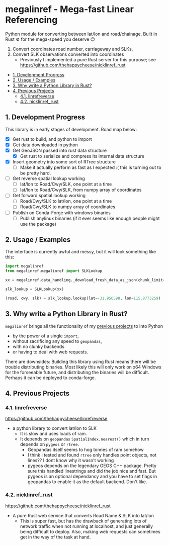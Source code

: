 # megalinref - Mega-fast Linear Referencing <!-- omit in toc -->

Python module for converting between lat/lon and road/chainage.
Built in Rust ⚙️ for the mega-speed you deserve 😉

1. Convert coordinates road number, carriageway and SLKs,
1. Convert SLK observations converted into coordinates
   - Previously I implemented a pure Rust server for this purpose; see <https://github.com/thehappycheese/nicklinref_rust>

- [1. Development Progress](#1-development-progress)
- [2. Usage / Examples](#2-usage--examples)
- [3. Why write a Python Library in Rust?](#3-why-write-a-python-library-in-rust)
- [4. Previous Projects](#4-previous-projects)
  - [4.1. linrefreverse](#41-linrefreverse)
  - [4.2. nicklinref_rust](#42-nicklinref_rust)

## 1. Development Progress

This library is in early stages of development. Road map below:

- [x] Get rust to build, and python to import
- [x] Get data downloaded in python
- [x] Get GeoJSON passed into rust data structure
  - [x] Get rust to serialize and compress its internal data structure
- [x] Insert geometry into some sort of RTree structure
  - [ ] Make it actually perform as fast as I expected :( this is turning out to be pretty hard.
- [ ] Get reverse spatial lookup working
  - [ ] lat/lon to Road/Cwy/SLK, one point at a time
  - [ ] lat/lon to Road/Cwy/SLK, from numpy array of coordinates
- [ ] Get forward spatial lookup working
  - [ ] Road/Cwy/SLK to lat/lon, one point at a time
  - [ ] Road/Cwy/SLK to numpy array of coordinates
- [ ] Publish on Conda-Forge with windows binaries
  - [ ] Publish anylinux binaries (if it ever seems like enough people might use the package)

## 2. Usage / Examples

The interface is currently awful and messy, but it will look something like this:

```python
import megalinref
from megalinref.megalinref import SLKLookup

xx = megalinref.data_handling._download_fresh_data_as_json(chunk_limit=None))

slk_lookup = SLKLookup(xx)

(road, cwy, slk) = slk_lookup.lookup(lat=-31.956598, lon=115.8773259)

```

## 3. Why write a Python Library in Rust?

`megalinref` brings all the functionality of my [previous projects](#4-previous-projects) to into Python
- by the power of a single `import`,
- without sacrificing any speed to `geopandas`,
- with no clunky backends
- or having to deal with web requests.

There are downsides: Building this library using Rust means there will be trouble distributing binaries. Most likely this will only work on x64 Windows for the forseeable future, and distributing the binaries will be difficult. Perhaps it can be deployed to conda-forge.

## 4. Previous Projects

### 4.1. linrefreverse

<https://github.com/thehappycheese/linrefreverse>

- a python library to convert lat/lon to SLK
  - It is slow and uses loads of ram.
  - It depends on `geopandas` `SpatialIndex.nearest()` which in turn depends on `pygeos` or `rtree`.
    - Geopandas itself seems to hog tonnes of ram somehow
    - I think i tested and found `rtree` only handles point objects, not lines?? I dont know why it wasn't working
    - pygeos depends on the legendary GEOS C++ package. Pretty sure this handled linestrings and did the job nice and fast. But pygeos is an optional dependancy and you have to set flags in geopandas to enable it as the default backend. Don't like.

### 4.2. nicklinref_rust

<https://github.com/thehappycheese/nicklinref_rust>

- A pure Rust web service that converts Road Name & SLK into lat/lon
  - This is super fast, but has the drawback of generating lots of network traffic when not running at localhost, and just generally being difficult to deploy. Also, making web requests can sometimes get in the way of the task at hand.

